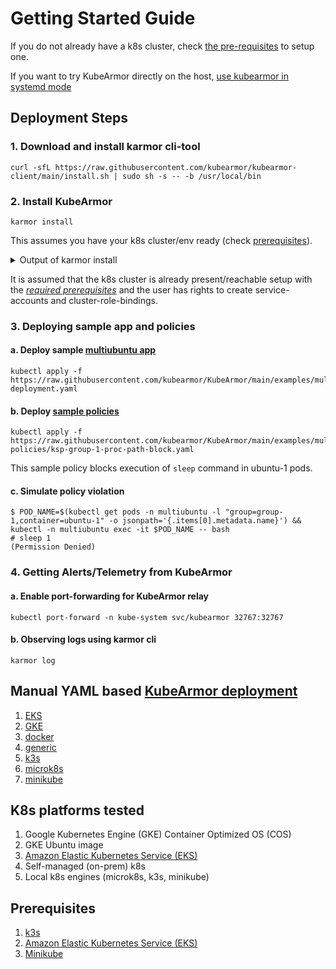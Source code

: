 # Getting Started Guide

If you do not already have a k8s cluster, check [the pre-requisites](#prerequisites) to setup one.

If you want to try KubeArmor directly on the host, [use kubearmor in systemd mode](kubearmor_vm.md)

## Deployment Steps
### 1. Download and install karmor cli-tool
```
curl -sfL https://raw.githubusercontent.com/kubearmor/kubearmor-client/main/install.sh | sudo sh -s -- -b /usr/local/bin
```

### 2. Install KubeArmor
```
karmor install
```
This assumes you have your k8s cluster/env ready (check [prerequisites](#prerequisites)).
<details>
  <summary>Output of karmor install</summary>

```
aws@pandora:~$ karmor install
Auto Detected Environment : docker
CRD kubearmorpolicies.security.kubearmor.com ...
CRD kubearmorhostpolicies.security.kubearmor.com ...
Service Account ...
Cluster Role Bindings ...
KubeArmor Relay Service ...
KubeArmor Relay Deployment ...
KubeArmor DaemonSet ...
KubeArmor Policy Manager Service ...
KubeArmor Policy Manager Deployment ...
KubeArmor Host Policy Manager Service ...
KubeArmor Host Policy Manager Deployment ...
```
</details>

It is assumed that the k8s cluster is already present/reachable setup with the [*required prerequisites*](#Prerequisites) and the user has rights to create service-accounts and cluster-role-bindings.

### 3. Deploying sample app and policies
   
#### a. Deploy sample [multiubuntu app](../examples/multiubuntu.md)
```
kubectl apply -f https://raw.githubusercontent.com/kubearmor/KubeArmor/main/examples/multiubuntu/multiubuntu-deployment.yaml
```
#### b. Deploy [sample policies](security_policy_examples.md)
```
kubectl apply -f https://raw.githubusercontent.com/kubearmor/KubeArmor/main/examples/multiubuntu/security-policies/ksp-group-1-proc-path-block.yaml
```
This sample policy blocks execution of `sleep` command in ubuntu-1 pods.
#### c. Simulate policy violation
```
$ POD_NAME=$(kubectl get pods -n multiubuntu -l "group=group-1,container=ubuntu-1" -o jsonpath='{.items[0].metadata.name}') && kubectl -n multiubuntu exec -it $POD_NAME -- bash
# sleep 1
(Permission Denied)
```
### 4. Getting Alerts/Telemetry from KubeArmor
#### a. Enable port-forwarding for KubeArmor relay
```
kubectl port-forward -n kube-system svc/kubearmor 32767:32767
```
#### b. Observing logs using karmor cli
```
karmor log
```

## Manual YAML based [KubeArmor deployment](https://github.com/kubearmor/KubeArmor/tree/main/deployments)
1. [EKS](https://github.com/kubearmor/KubeArmor/tree/main/deployments/EKS)
2. [GKE](https://github.com/kubearmor/KubeArmor/tree/main/deployments/GKE)
3. [docker](https://github.com/kubearmor/KubeArmor/tree/main/deployments/docker)
4. [generic](https://github.com/kubearmor/KubeArmor/tree/main/deployments/generic)
5. [k3s](https://github.com/kubearmor/KubeArmor/tree/main/deployments/k3s)
6. [microk8s](https://github.com/kubearmor/KubeArmor/tree/main/deployments/microk8s)
7. [minikube](https://github.com/kubearmor/KubeArmor/tree/main/deployments/minikube)

## K8s platforms tested
1. Google Kubernetes Engine (GKE) Container Optimized OS (COS)
2. GKE Ubuntu image
3. [Amazon Elastic Kubernetes Service (EKS)](../deployments/EKS)
4. Self-managed (on-prem) k8s
5. Local k8s engines (microk8s, k3s, minikube)

## Prerequisites
1. [k3s](../deployments/k3s)
2. [Amazon Elastic Kubernetes Service (EKS)](../deployments/EKS#prerequisite-for-the-deployment)
3. [Minikube](../contribution/minikube#minikube-installation)
